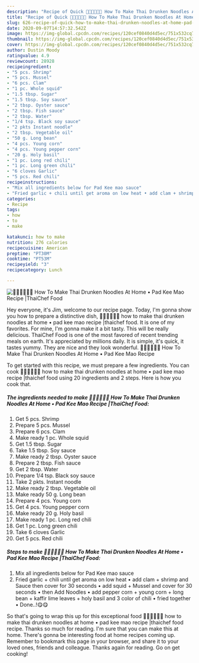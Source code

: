 ```yaml
---
description: "Recipe of Quick 🧑🏽‍🍳🧑🏼‍🍳 How To Make Thai Drunken Noodles At Home • Pad Kee Mao Recipe |ThaiChef Food"
title: "Recipe of Quick 🧑🏽‍🍳🧑🏼‍🍳 How To Make Thai Drunken Noodles At Home • Pad Kee Mao Recipe |ThaiChef Food"
slug: 626-recipe-of-quick-how-to-make-thai-drunken-noodles-at-home-pad-kee-mao-recipe-thaichef-food
date: 2020-09-07T14:57:32.542Z
image: https://img-global.cpcdn.com/recipes/120cef0840d4d5ec/751x532cq70/🧑🏽🍳🧑🏼🍳-how-to-make-thai-drunken-noodles-at-home-•-pad-kee-mao-recipe-thaichef-food-recipe-main-photo.jpg
thumbnail: https://img-global.cpcdn.com/recipes/120cef0840d4d5ec/751x532cq70/🧑🏽🍳🧑🏼🍳-how-to-make-thai-drunken-noodles-at-home-•-pad-kee-mao-recipe-thaichef-food-recipe-main-photo.jpg
cover: https://img-global.cpcdn.com/recipes/120cef0840d4d5ec/751x532cq70/🧑🏽🍳🧑🏼🍳-how-to-make-thai-drunken-noodles-at-home-•-pad-kee-mao-recipe-thaichef-food-recipe-main-photo.jpg
author: Dustin Moody
ratingvalue: 4.9
reviewcount: 28928
recipeingredient:
- "5 pcs. Shrimp"
- "5 pcs. Mussel"
- "6 pcs. Clam"
- "1 pc. Whole squid"
- "1.5 tbsp. Sugar"
- "1.5 tbsp. Soy sauce"
- "2 tbsp. Oyster sauce"
- "2 tbsp. Fish sauce"
- "2 tbsp. Water"
- "1/4 tsp. Black soy sauce"
- "2 pkts Instant noodle"
- "2 tbsp. Vegetable oil"
- "50 g. Long bean"
- "4 pcs. Young corn"
- "4 pcs. Young pepper corn"
- "20 g. Holy basil"
- "1 pc. Long red chili"
- "1 pc. Long green chili"
- "6 cloves Garlic"
- "5 pcs. Red chili"
recipeinstructions:
- "Mix all ingredients below for Pad Kee mao sauce"
- "Fried garlic + chili until get aroma on low heat • add clam + shrimp and Sauce then cover for 30 seconds • add squid + Mussel and cover for 30 seconds • then Add Noodles • add pepper corn + young corn + long bean + kaffir lime leaves + holy basil and 3 color of chili • fried together • Done..!😋😋"
categories:
- Recipe
tags:
- how
- to
- make

katakunci: how to make 
nutrition: 276 calories
recipecuisine: American
preptime: "PT30M"
cooktime: "PT53M"
recipeyield: "3"
recipecategory: Lunch

---
```



![🧑🏽‍🍳🧑🏼‍🍳 How To Make Thai Drunken Noodles At Home • Pad Kee Mao Recipe |ThaiChef Food](https://img-global.cpcdn.com/recipes/120cef0840d4d5ec/751x532cq70/🧑🏽🍳🧑🏼🍳-how-to-make-thai-drunken-noodles-at-home-•-pad-kee-mao-recipe-thaichef-food-recipe-main-photo.jpg)

Hey everyone, it's Jim, welcome to our recipe page. Today, I'm gonna show you how to prepare a distinctive dish, 🧑🏽‍🍳🧑🏼‍🍳 how to make thai drunken noodles at home • pad kee mao recipe |thaichef food. It is one of my favorites. For mine, I'm gonna make it a bit tasty. This will be really delicious.
ThaiChef Food is one of the most favored of recent trending meals on earth. It's appreciated by millions daily. It is simple, it's quick, it tastes yummy. They are nice and they look wonderful. 🧑🏽‍🍳🧑🏼‍🍳 How To Make Thai Drunken Noodles At Home • Pad Kee Mao Recipe 


To get started with this recipe, we must prepare a few ingredients. You can cook 🧑🏽‍🍳🧑🏼‍🍳 how to make thai drunken noodles at home • pad kee mao recipe |thaichef food using 20 ingredients and 2 steps. Here is how you cook that.

<!--inarticleads1-->

##### The ingredients needed to make 🧑🏽‍🍳🧑🏼‍🍳 How To Make Thai Drunken Noodles At Home • Pad Kee Mao Recipe |ThaiChef Food:

1. Get 5 pcs. Shrimp
1. Prepare 5 pcs. Mussel
1. Prepare 6 pcs. Clam
1. Make ready 1 pc. Whole squid
1. Get 1.5 tbsp. Sugar
1. Take 1.5 tbsp. Soy sauce
1. Make ready 2 tbsp. Oyster sauce
1. Prepare 2 tbsp. Fish sauce
1. Get 2 tbsp. Water
1. Prepare 1/4 tsp. Black soy sauce
1. Take 2 pkts. Instant noodle
1. Make ready 2 tbsp. Vegetable oil
1. Make ready 50 g. Long bean
1. Prepare 4 pcs. Young corn
1. Get 4 pcs. Young pepper corn
1. Make ready 20 g. Holy basil
1. Make ready 1 pc. Long red chili
1. Get 1 pc. Long green chili
1. Take 6 cloves Garlic
1. Get 5 pcs. Red chili




<!--inarticleads2-->

##### Steps to make 🧑🏽‍🍳🧑🏼‍🍳 How To Make Thai Drunken Noodles At Home • Pad Kee Mao Recipe |ThaiChef Food:

1. Mix all ingredients below for Pad Kee mao sauce
1. Fried garlic + chili until get aroma on low heat • add clam + shrimp and Sauce then cover for 30 seconds • add squid + Mussel and cover for 30 seconds • then Add Noodles • add pepper corn + young corn + long bean + kaffir lime leaves + holy basil and 3 color of chili • fried together • Done..!😋😋




So that's going to wrap this up for this exceptional food 🧑🏽‍🍳🧑🏼‍🍳 how to make thai drunken noodles at home • pad kee mao recipe |thaichef food recipe. Thanks so much for reading. I'm sure that you can make this at home. There's gonna be interesting food at home recipes coming up. Remember to bookmark this page in your browser, and share it to your loved ones, friends and colleague. Thanks again for reading. Go on get cooking!
